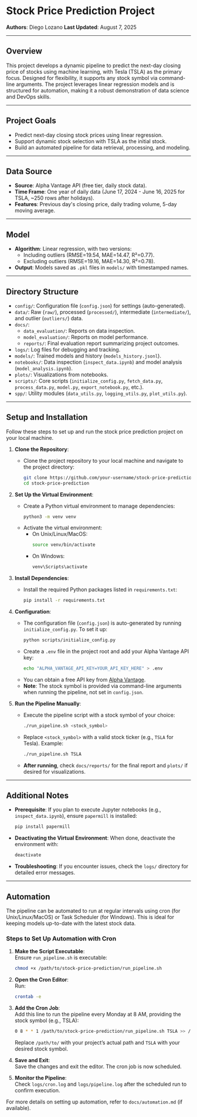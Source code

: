 
# Stock Price Prediction Project

**Authors**: Diego Lozano
**Last Updated**: August 7, 2025  

---

## Overview

This project develops a dynamic pipeline to predict the next-day closing price of stocks using machine learning, with Tesla (TSLA) as the primary focus. Designed for flexibility, it supports any stock symbol via command-line arguments. The project leverages linear regression models and is structured for automation, making it a robust demonstration of data science and DevOps skills.

---

## Project Goals

- Predict next-day closing stock prices using linear regression.  
- Support dynamic stock selection with TSLA as the initial stock.  
- Build an automated pipeline for data retrieval, processing, and modeling.

---

## Data Source

- **Source**: Alpha Vantage API (free tier, daily stock data).  
- **Time Frame**: One year of daily data (June 17, 2024 - June 16, 2025 for TSLA, ~250 rows after holidays).  
- **Features**: Previous day's closing price, daily trading volume, 5-day moving average.

---

## Model

- **Algorithm**: Linear regression, with two versions:  
  - Including outliers (RMSE=19.54, MAE=14.47, R²=0.77).  
  - Excluding outliers (RMSE=19.16, MAE=14.30, R²=0.78).  
- **Output**: Models saved as `.pkl` files in `models/` with timestamped names.

---

## Directory Structure

- `config/`: Configuration file (`config.json`) for settings (auto-generated).  
- `data/`: Raw (`raw/`), processed (`processed/`), intermediate (`intermediate/`), and outlier (`outliers/`) data.  
- `docs/`:  
  - `data_evaluation/`: Reports on data inspection.  
  - `model_evaluation/`: Reports on model performance.  
  - `reports/`: Final evaluation report summarizing project outcomes.  
- `logs/`: Log files for debugging and tracking.  
- `models/`: Trained models and history (`models_history.jsonl`).  
- `notebooks/`: Data inspection (`inspect_data.ipynb`) and model analysis (`model_analysis.ipynb`).  
- `plots/`: Visualizations from notebooks.  
- `scripts/`: Core scripts (`initialize_config.py`, `fetch_data.py`, `process_data.py`, `model.py`, `export_notebook.py`, etc.).  
- `spp/`: Utility modules (`data_utils.py`, `logging_utils.py`, `plot_utils.py`).

---

## Setup and Installation

Follow these steps to set up and run the stock price prediction project on your local machine.

1. **Clone the Repository**:  
   - Clone the project repository to your local machine and navigate to the project directory:  
     ```bash  
     git clone https://github.com/your-username/stock-price-prediction.git  
     cd stock-price-prediction  
     ```

2. **Set Up the Virtual Environment**:  
   - Create a Python virtual environment to manage dependencies:  
     ```bash  
     python3 -m venv venv  
     ```  
   - Activate the virtual environment:  
     - On Unix/Linux/MacOS:  
       ```bash  
       source venv/bin/activate  
       ```  
     - On Windows:  
       ```bash  
       venv\Scripts\activate  
       ```

3. **Install Dependencies**:  
   - Install the required Python packages listed in `requirements.txt`:  
     ```bash  
     pip install -r requirements.txt  
     ```

4. **Configuration**:  
   - The configuration file (`config.json`) is auto-generated by running `initialize_config.py`. To set it up:  
     ```bash  
     python scripts/initialize_config.py  
     ```  
   - Create a `.env` file in the project root and add your Alpha Vantage API key:  
     ```bash  
     echo "ALPHA_VANTAGE_API_KEY=YOUR_API_KEY_HERE" > .env  
     ```  
   - You can obtain a free API key from [Alpha Vantage](https://www.alphavantage.co/support/#api-key).  
   - **Note**: The stock symbol is provided via command-line arguments when running the pipeline, not set in `config.json`.

5. **Run the Pipeline Manually**:  
   - Execute the pipeline script with a stock symbol of your choice:  
     ```bash  
     ./run_pipeline.sh <stock_symbol>  
     ```  
   - Replace `<stock_symbol>` with a valid stock ticker (e.g., `TSLA` for Tesla). Example:  
     ```bash  
     ./run_pipeline.sh TSLA  
     ```  
   - **After running**, check `docs/reports/` for the final report and `plots/` if desired for visualizations.

---

## Additional Notes

- **Prerequisite**: If you plan to execute Jupyter notebooks (e.g., `inspect_data.ipynb`), ensure `papermill` is installed:  
  ```bash  
  pip install papermill  
  ```  
- **Deactivating the Virtual Environment**: When done, deactivate the environment with:  
  ```bash  
  deactivate  
  ```  
- **Troubleshooting**: If you encounter issues, check the `logs/` directory for detailed error messages.

---

## Automation

The pipeline can be automated to run at regular intervals using cron (for Unix/Linux/MacOS) or Task Scheduler (for Windows). This is ideal for keeping models up-to-date with the latest stock data.

### Steps to Set Up Automation with Cron

1. **Make the Script Executable**:  
   Ensure `run_pipeline.sh` is executable:  
   ```bash  
   chmod +x /path/to/stock-price-prediction/run_pipeline.sh  
   ```

2. **Open the Cron Editor**:  
   Run:  
   ```bash  
   crontab -e  
   ```

3. **Add the Cron Job**:  
   Add this line to run the pipeline every Monday at 8 AM, providing the stock symbol (e.g., TSLA):  
   ```bash  
   0 8 * * 1 /path/to/stock-price-prediction/run_pipeline.sh TSLA >> /path/to/logs/cron.log 2>&1  
   ```  
   Replace `/path/to/` with your project’s actual path and `TSLA` with your desired stock symbol.

4. **Save and Exit**:  
   Save the changes and exit the editor. The cron job is now scheduled.

5. **Monitor the Pipeline**:  
   Check `logs/cron.log` and `logs/pipeline.log` after the scheduled run to confirm execution.

For more details on setting up automation, refer to `docs/automation.md` (if available).
